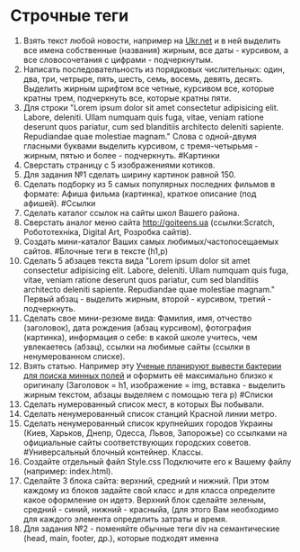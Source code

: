 # Строчные теги
1.  Взять текст любой новости, например на  <a href = "http://ukr.net">Ukr.net</a> и в ней выделить все имена собственные (названия) жирным, все даты - курсивом, а все словосочетания с цифрами - подчеркнутым.
2. Написать последовательность из порядковых числительных: один, два, три, четрыре, пять, шесть, семь, восемь, девять, десять. Выделить жирным шрифтом все четные, курсивом все, которые кратны трем, подчеркнуть все, которые кратны пяти.
3. Для строки "Lorem ipsum dolor sit amet consectetur adipisicing elit. Labore, deleniti. Ullam numquam quis fuga, vitae, veniam ratione deserunt quos pariatur, cum sed blanditiis architecto deleniti sapiente. Repudiandae quae molestiae magnam." Слова с одной-двумя гласными буквами выделить курсивом, с тремя-четырьмя - жирным, пятью и более - подчеркнуть.
#Картинки
1. Сверстать страницу с 5 изображениями котиков.
2. Для задания №1 сделать ширину картинок равной 150.
3. Сделать подборку из 5 самых популярных последних фильмов в формате: Афиша фильма (картинка), краткое описание (под афишей).
#Ссылки
1. Сделать каталог ссылок на сайты школ Вашего района.
2. Сверстать аналог меню сайта http://goiteens.ua (ссылки:Scratch, Робототехніка, Digital Art, Розробка сайтів).
3. Создать мини-каталог Ваших самых любимых/частопосещаемых сайтов.
#Блочные теги в тексте (h1,p)
1. Сделать 5 абзацев текста вида "Lorem ipsum dolor sit amet consectetur adipisicing elit. Labore, deleniti. Ullam numquam quis fuga, vitae, veniam ratione deserunt quos pariatur, cum sed blanditiis architecto deleniti sapiente. Repudiandae quae molestiae magnam." Первый абзац - выделить жирным, второй - курсивом, третий - подчеркнуть.
2. Сделать свое мини-резюме вида: Фамилия, имя, отчество (заголовок), дата рождения (абзац курсивом), фотография (картинка), информация о себе: в какой школе учитесь, чем увлекаетесь (абзац), ссылки на любимые сайты (ссылки  в ненумерованном списке).
3. Взять статью. Например эту <a href = "https://journalist.today/uchenye-planirujut-vyvesti-bakterii-dlja-poiska-minnyh-polej/">Ученые планируют вывести бактерии для поиска минных полей</a> и оформить её максимально близко к оригиналу (Заголовок = h1, изображение = img, вставка - выделить жирным текстом, абзацы выделяем с помощью тега p)
#Списки
1. Сделать нумерованный список мест, в которых Вы побывали.
2. Сделать ненумерованный список станций Красной линии метро.
3. Сделать ненумерованный список крупнейших городов Украины (Киев, Харьков, Днепр, Одесса, Львов, Запорожье) со ссылками на официальные сайты соответствующих городских советов.
#Универсальный блочный контейнер. Классы.
1. Создайте отдельный файл Style.css Подключите его к Вашему файлу (например: index.html).
2. Сделайте 3 блока сайта: верхний, средний и нижний. При этом каждому из блоков задайте свой класс и для класса определите какое оформление он идетэ. Верхний блок сделайте зеленым, средний - синий, нижний - красныйа,  (для этого Вам необходимо для каждого элемента определить затраты и время.
3. Для задания №2 - поменяйте обычные теги div на семантические (head, main, footer, др.), которые подходят именна 